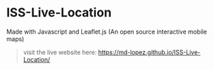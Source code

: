 # ISS-Live-Location
Made with Javascript and Leaflet.js (An open source interactive mobile maps)
> visit the live website here: https://md-lopez.github.io/ISS-Live-Location/
